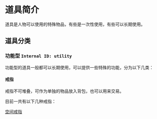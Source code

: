 # 道具简介
道具是人物可以使用的特殊物品，有些是一次性使用，有些可以长期使用。

## 道具分类
### 功能型 `Internal ID: utility`
功能型的道具一般都可以长期使用，可以提供一些特殊的功能，分为以下几类：

#### 戒指
戒指不可堆叠，可作为单独的物品放入背包，也可以用来交易。

目前一共有以下几种戒指：

[空间戒指](./功能型道具/空间戒指.md)